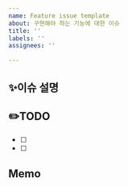 ```yaml
---
name: Feature issue template
about: 구현해야 하는 기능에 대한 이슈
title: ''
labels: ''
assignees: ''

---
```


## ✨이슈 설명


## ✏️TODO
- [ ]
- [ ]

## Memo
